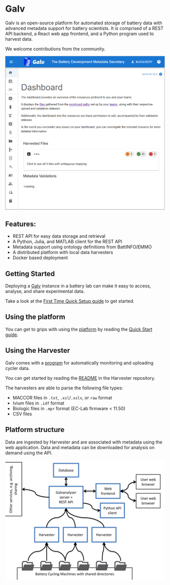 # Galv

Galv is an open-source platform for automated storage of battery data with advanced metadata support for battery scientists.
It is comprised of a REST API backend, a React web app frontend, and a Python program used to harvest data.

We welcome contributions from the community.

<p align="center">
<img src="galv-dashboard.png" width="900" alt="A screenshot of the Galv web application"/>
</p>

## Features:
- REST API for easy data storage and retrieval
- A Python, Julia, and MATLAB client for the REST API
- Metadata support using ontology definitions from BattINFO/EMMO
- A distributed platform with local data harvesters
- Docker based deployment

## Getting Started
Deploying a [Galv](https://github.com/galv-team/galv-backend/) instance in a battery lab can make it easy to access, analyse, and share experimental data. 

Take a look at the [First Time Quick Setup guide](https://galv-team.github.io/galv-backend/FirstTimeQuickSetup.html) to get started.

## Using the platform

You can get to grips with using the [platform](https://github.com/galv-team/galv-frontend/) by reading the [Quick Start guide](https://galv-team.github.io/galv-frontend/GettingStarted.html).

## Using the Harvester

Galv comes with a [program](https://github.com/galv-team/galv-harvester/) for automatically monitoring and uploading cycler data.

You can get started by reading the [README](https://github.com/galv-team/galv-harvester#galv-harvester-python-program) in the Harvester repository.

The harvesters are able to parse the following file types:

- MACCOR files in ``.txt``, ``.xsl``/``.xslx``, or ``raw`` format
- Ivium files in ``.idf`` format
- Biologic files in ``.mpr`` format (EC-Lab firmware < 11.50)
- CSV files

## Platform structure

Data are ingested by Harvester and are associated with metadata using the web application. 
Data and metadata can be downloaded for analysis on demand using the API.

<p align="center">
    <img src="galv-structure.png" alt="Data flows from battery cycling machines to Galv Harvesters, then to the Galv server and REST API. Metadata can be updated and data read using the web client, and data can be downloaded by the Python client." width="600" />
</p>

